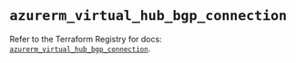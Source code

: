 # `azurerm_virtual_hub_bgp_connection`

Refer to the Terraform Registry for docs: [`azurerm_virtual_hub_bgp_connection`](https://registry.terraform.io/providers/hashicorp/azurerm/4.12.0/docs/resources/virtual_hub_bgp_connection).
